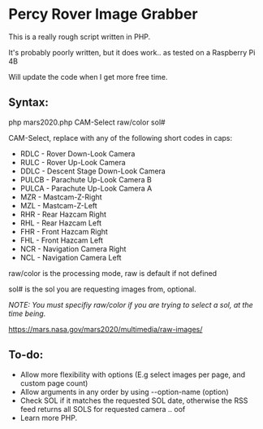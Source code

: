 # Percy Rover Image Grabber
This is a really rough script written in PHP.

It's probably poorly written, but it does work.. as tested on a Raspberry Pi 4B

Will update the code when I get more free time.

## Syntax:
php mars2020.php CAM-Select raw/color sol#

CAM-Select, replace with any of the following short codes in caps:
* RDLC - Rover Down-Look Camera
* RULC - Rover Up-Look Camera
* DDLC - Descent Stage Down-Look Camera
* PULCB - Parachute Up-Look Camera B
* PULCA - Parachute Up-Look Camera A
* MZR - Mastcam-Z-Right
* MZL - Mastcam-Z-Left
* RHR - Rear Hazcam Right
* RHL - Rear Hazcam Left
* FHR - Front Hazcam Right
* FHL - Front Hazcam Left
* NCR - Navigation Camera Right
* NCL - Navigation Camera Left 

raw/color is the processing mode, raw is default if not defined

sol# is the sol you are requesting images from, optional.

_NOTE: You must specifiy raw/color if you are trying to select a sol, at the time being._

https://mars.nasa.gov/mars2020/multimedia/raw-images/

## To-do:
* Allow more flexibility with options (E.g select images per page, and custom page count)
* Allow arguments in any order by using --option-name (option)
* Check SOL if it matches the requested SOL date, otherwise the RSS feed returns all SOLS for requested camera .. oof
* Learn more PHP.
